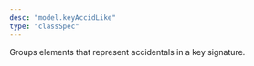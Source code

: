 ```yaml
---
desc: "model.keyAccidLike"
type: "classSpec"
---
```


Groups elements that represent accidentals in a key signature.